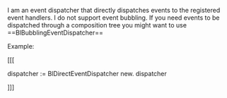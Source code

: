 I am an event dispatcher that directly dispatches events to the registered event handlers.
I do not support event bubbling. If you need events to be dispatched through a composition tree you might want to use ==BlBubblingEventDispatcher==

Example:

[[[

dispatcher := BlDirectEventDispatcher new.
dispatcher

]]]